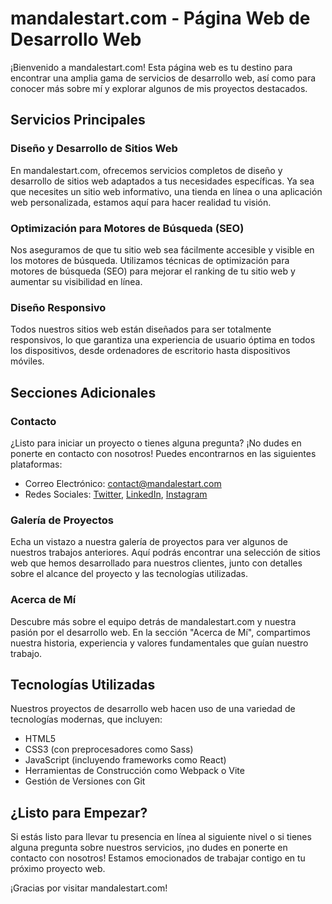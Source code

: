 

# mandalestart.com - Página Web de Desarrollo Web

¡Bienvenido a mandalestart.com! Esta página web es tu destino para encontrar una amplia gama de servicios de desarrollo web, así como para conocer más sobre mí y explorar algunos de mis proyectos destacados.

## Servicios Principales

### Diseño y Desarrollo de Sitios Web

En mandalestart.com, ofrecemos servicios completos de diseño y desarrollo de sitios web adaptados a tus necesidades específicas. Ya sea que necesites un sitio web informativo, una tienda en línea o una aplicación web personalizada, estamos aquí para hacer realidad tu visión.

### Optimización para Motores de Búsqueda (SEO)

Nos aseguramos de que tu sitio web sea fácilmente accesible y visible en los motores de búsqueda. Utilizamos técnicas de optimización para motores de búsqueda (SEO) para mejorar el ranking de tu sitio web y aumentar su visibilidad en línea.

### Diseño Responsivo

Todos nuestros sitios web están diseñados para ser totalmente responsivos, lo que garantiza una experiencia de usuario óptima en todos los dispositivos, desde ordenadores de escritorio hasta dispositivos móviles.

## Secciones Adicionales

### Contacto

¿Listo para iniciar un proyecto o tienes alguna pregunta? ¡No dudes en ponerte en contacto con nosotros! Puedes encontrarnos en las siguientes plataformas:

- Correo Electrónico: [contact@mandalestart.com](mailto:contact@mandalestart.com)
- Redes Sociales: [Twitter](https://twitter.com/mandalestart), [LinkedIn](https://www.linkedin.com/in/mandalestart), [Instagram](https://www.instagram.com/_nico_jorge)

### Galería de Proyectos

Echa un vistazo a nuestra galería de proyectos para ver algunos de nuestros trabajos anteriores. Aquí podrás encontrar una selección de sitios web que hemos desarrollado para nuestros clientes, junto con detalles sobre el alcance del proyecto y las tecnologías utilizadas.

### Acerca de Mí

Descubre más sobre el equipo detrás de mandalestart.com y nuestra pasión por el desarrollo web. En la sección "Acerca de Mí", compartimos nuestra historia, experiencia y valores fundamentales que guían nuestro trabajo.

## Tecnologías Utilizadas

Nuestros proyectos de desarrollo web hacen uso de una variedad de tecnologías modernas, que incluyen:

- HTML5
- CSS3 (con preprocesadores como Sass)
- JavaScript (incluyendo frameworks como React)
- Herramientas de Construcción como Webpack o Vite
- Gestión de Versiones con Git

## ¿Listo para Empezar?

Si estás listo para llevar tu presencia en línea al siguiente nivel o si tienes alguna pregunta sobre nuestros servicios, ¡no dudes en ponerte en contacto con nosotros! Estamos emocionados de trabajar contigo en tu próximo proyecto web.

¡Gracias por visitar mandalestart.com!
